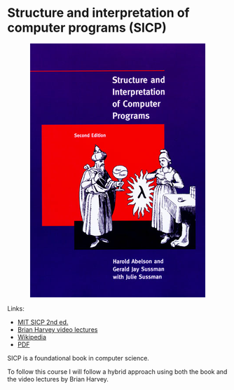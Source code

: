 # Structure and interpretation of computer programs (SICP)

<p align="center">
  <img src="assets/sicp.jpg" />
</p>

Links:

- [MIT SICP 2nd ed.](materials/sicp.pdf)
- [Brian Harvey video lectures](https://www.youtube.com/playlist?list=PLhMnuBfGeCDNgVzLPxF9o5UNKG1b-LFY9)
- [Wikipedia](https://en.wikipedia.org/wiki/Structure_and_Interpretation_of_Computer_Programs)
- [PDF](https://web.mit.edu/6.001/6.037/sicp.pdf)

SICP is a foundational book in computer science.

To follow this course I will follow a hybrid approach using both the book and the video lectures by Brian Harvey.
